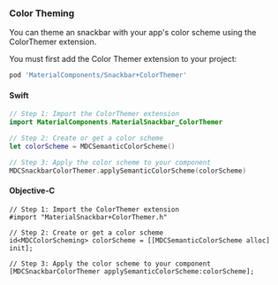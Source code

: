 ### Color Theming

You can theme an snackbar with your app's color scheme using the ColorThemer extension.

You must first add the Color Themer extension to your project:

```bash
pod 'MaterialComponents/Snackbar+ColorThemer'
```

<!--<div class="material-code-render" markdown="1">-->
#### Swift
```swift
// Step 1: Import the ColorThemer extension
import MaterialComponents.MaterialSnackbar_ColorThemer

// Step 2: Create or get a color scheme
let colorScheme = MDCSemanticColorScheme()

// Step 3: Apply the color scheme to your component
MDCSnackbarColorThemer.applySemanticColorScheme(colorScheme)
```

#### Objective-C

```objc
// Step 1: Import the ColorThemer extension
#import "MaterialSnackbar+ColorThemer.h"

// Step 2: Create or get a color scheme
id<MDCColorScheming> colorScheme = [[MDCSemanticColorScheme alloc] init];

// Step 3: Apply the color scheme to your component
[MDCSnackbarColorThemer applySemanticColorScheme:colorScheme];
```
<!--</div>-->
